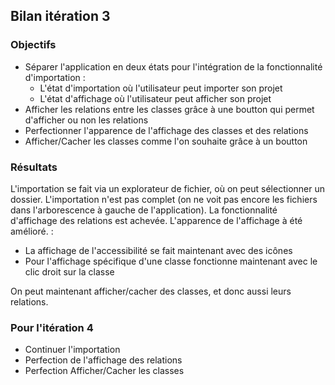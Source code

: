 ## Bilan itération 3

### Objectifs
- Séparer l'application en deux états pour l'intégration de la fonctionnalité d'importation : 
    - L'état d'importation où l'utilisateur peut importer son projet
    - L'état d'affichage où l'utilisateur peut afficher son projet
- Afficher les relations entre les classes grâce à une boutton qui permet d'afficher ou non les relations
- Perfectionner l'apparence de l'affichage des classes et des relations
- Afficher/Cacher les classes comme l'on souhaite grâce à un boutton


### Résultats
L'importation se fait via un explorateur de fichier, où on peut sélectionner un dossier. L'importation n'est pas complet (on ne voit pas encore les fichiers dans l'arborescence à gauche de l'application).
La fonctionnalité d'affichage des relations est achevée.
L'apparence de l'affichage à été amélioré. : 
- La affichage de l'accessibilité se fait maintenant avec des icônes
- Pour l'affichage spécifique d'une classe fonctionne maintenant avec le clic droit sur la classe

On peut maintenant afficher/cacher des classes, et donc aussi leurs relations.


### Pour l'itération 4
- Continuer l'importation
- Perfection de l'affichage des relations 
- Perfection Afficher/Cacher les classes
